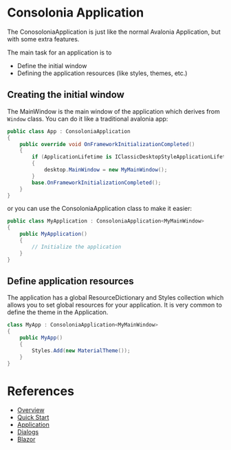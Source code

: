 ﻿# Consolonia Application
The ConosoloniaApplication is just like the normal Avalonia Application, but with some extra features.

The main task for an application is to
* Define the initial window 
* Defining the application resources (like styles, themes, etc.)

## Creating the initial window 
The MainWindow is the main window of the application which derives from `Window` class. 
You can do it like a traditional avalonia app:
```csharp
public class App : ConsoloniaApplication
{
    public override void OnFrameworkInitializationCompleted()
    {
        if (ApplicationLifetime is IClassicDesktopStyleApplicationLifetime desktop)
        {
            desktop.MainWindow = new MyMainWindow();
        }
        base.OnFrameworkInitializationCompleted();
    }
}
```
or you can use the ConsoloniaApplication<T> class to make it easier:

```csharp
public class MyApplication : ConsoloniaApplication<MyMainWindow>
{
    public MyApplication()
    {
        // Initialize the application
    }
}
```


## Define application resources 
The application has a global ResourceDictionary and Styles collection which allows you to set global resources for your application. 
It is very common to define the theme in the Application. 

```csharp
class MyApp : ConsoloniaApplication<MyMainWindow>
{
    public MyApp()
    {
        Styles.Add(new MaterialTheme());
    }
}
```

# References 
* [Overview](/docs)
* [Quick Start](/docs/QuickStart.md)
* [Application](/docs/Application.md)
* [Dialogs](/docs/Dialogs.md)
* [Blazor](/docs/Blazor.md)

